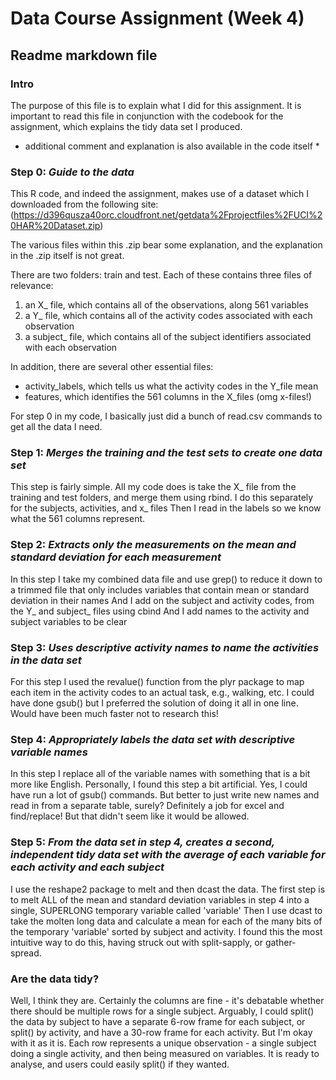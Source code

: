 # Data Course Assignment (Week 4) 

## Readme markdown file

### Intro

The purpose of this file is to explain what I did for this assignment. It is important to read this file in conjunction with the codebook for the assignment, which explains the tidy data set I produced.

* additional comment and explanation is also available in the code itself *

### Step 0: _Guide to the data_
This R code, and indeed the assignment, makes use of a dataset which I downloaded from the following site:
(https://d396qusza40orc.cloudfront.net/getdata%2Fprojectfiles%2FUCI%20HAR%20Dataset.zip)

The various files within this .zip bear some explanation, and the explanation in the .zip itself is not great.

There are two folders: train and test. Each of these contains three files of relevance:
1. an X_ file, which contains all of the observations, along 561 variables
2. a Y_ file, which contains all of the activity codes associated with each observation
3. a subject_ file, which contains all of the subject identifiers associated with each observation

In addition, there are several other essential files:
* activity_labels, which tells us what the activity codes in the Y_file mean
* features, which identifies the 561 columns in the X_files (omg x-files!)


For step 0 in my code, I basically just did a bunch of read.csv commands to get all the data I need.

### Step 1: _Merges the training and the test sets to create one data set_

This step is fairly simple. All my code does is take the X_ file from the training and test folders, and merge them using rbind.
I do this separately for the subjects, activities, and x_ files
Then I read in the labels so we know what the 561 columns represent.

### Step 2: _Extracts only the measurements on the mean and standard deviation for each measurement_

In this step I take my combined data file and use grep() to reduce it down to a trimmed file that only includes variables that contain mean or standard deviation in their names
And I add on the subject and activity codes, from the Y_ and subject_ files using cbind
And I add names to the activity and subject variables to be clear

### Step 3: _Uses descriptive activity names to name the activities in the data set_
For this step I used the revalue() function from the plyr package to map each item in the activity codes to an actual task, e.g., walking, etc.
I could have done gsub() but I preferred the solution of doing it all in one line. Would have been much faster not to research this!

### Step 4: _Appropriately labels the data set with descriptive variable names_

In this step I replace all of the variable names with something that is a bit more like English. 
Personally, I found this step a bit artificial. Yes, I could have run a lot of gsub() commands. But better to just write new names and read in from a separate table, surely? Definitely a job for excel and find/replace! But that didn't seem like it would be allowed.

### Step 5: _From the data set in step 4, creates a second, independent tidy data set with the average of each variable for each activity and each subject_

I use the reshape2 package to melt and then dcast the data.
The first step is to melt ALL of the mean and standard deviation variables in step 4 into a single, SUPERLONG temporary variable called 'variable'
Then I use dcast to take the molten long data and calculate a mean for each of the many bits of the temporary 'variable' sorted by subject and activity.
I found this the most intuitive way to do this, having struck out with split-sapply, or gather-spread. 

### Are the data tidy?

Well, I think they are. Certainly the columns are fine - it's debatable whether there should be multiple rows for a single subject. Arguably, I could split() the data by subject to have a separate 6-row frame for each subject, or split() by activity, and have a 30-row frame for each activity. But I'm okay with it as it is. Each row represents a unique observation - a single subject doing a single activity, and then being measured on variables. It is ready to analyse, and users could easily split() if they wanted. 

